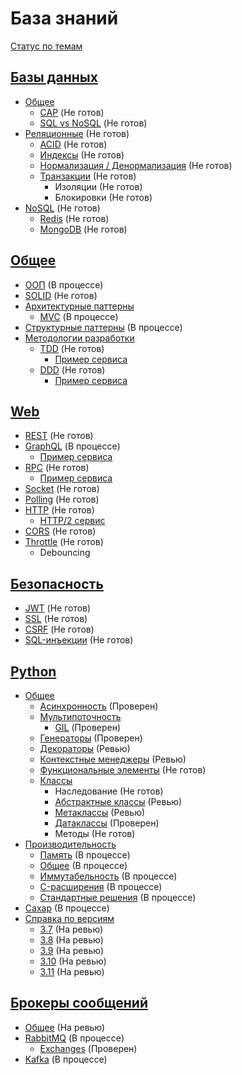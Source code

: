 # База знаний
[Статус по темам](STATUS.md)

## [Базы данных](database)
* [Общее](database/common)
  * [CAP](database/common/cap.md) (Не готов)
  * [SQL vs NoSQL](database/common/sql-vs-no-sql.md) (Не готов)
* [Реляционные](database/relational/) (Не готов)
  * [ACID](database/relational/acid.md) (Не готов)
  * [Индексы](database/relational/indexes.md) (Не готов)
  * [Нормализация / Денормализация](database/relational/normal.md) (Не готов)
  * [Транзакции](database/relational/transactions.md) (Не готов)
    * Изоляции (Не готов)
    * Блокировки (Не готов)
* [NoSQL](database/no-sql) (Не готов)
  * [Redis](database/no-sql/redis.md) (Не готов)
  * [MongoDB](database/no-sql/mongo-db.md) (Не готов)


## [Общее](common)
* [ООП](common/oop.md) (В процессе)
* [SOLID](common/solid.md) (Не готов)
* [Архитектурные паттерны](common/architecture-patterns)
  * [MVC](common/architecture-patterns/mvc.md) (В процессе)
* [Структурные паттерны](common/structure-patterns) (В процессе)
* [Методологии разработки](common/methodology)
  * [TDD](common/methodology/tdd.md) (Не готов)
    * [Пример сервиса](common/methodology/tdd-service)
  * [DDD](common/methodology/ddd.md) (Не готов)
    * [Пример сервиса](common/methodology/ddd-service)

## [Web](web)
* [REST](web/rest.md) (Не готов)
* [GraphQL](web/graphql.md) (В процессе)
  * [Пример сервиса](web/graphql-service)
* [RPC](web/rpc.md) (Не готов)
  * [Пример сервиса](web/rpc-service)
* [Socket](web/socket.md) (Не готов)
* [Polling](web/polling.md) (Не готов)
* [HTTP](web/http.md) (Не готов)
  * [HTTP/2 сервис](web/http2.0-service)
* [CORS](web/cors.md) (Не готов)
* [Throttle](web/throttle.md) (Не готов)
  * Debouncing

## [Безопасность](security)
* [JWT](security/jwt.md) (Не готов)
* [SSL](security/ssl.md) (Не готов)
* [CSRF](security/csrf.md) (Не готов)
* [SQL-инъекции](security/sql-injections.md) (Не готов)

## [Python](python)
* [Общее](python/common)
  * [Асинхронность](python/common/async.md) (Проверен)
  * [Мультипоточность](python/common/threading)
    * [GIL](python/common/threading/gil.md) (Проверен)
  * [Генераторы](python/common/generators.md) (Проверен)
  * [Декораторы](python/common/decorators.md) (Ревью)
  * [Контекстные менеджеры](python/common/context-manager.md) (Ревью)
  * [Функциональные элементы](python/common/functional.md) (Не готов)
  * [Классы](python/common/classes)
    * Наследование (Не готов)
    * [Абстрактные классы](python/common/classes/abstract_base_classes.md) (Ревью)
    * [Метаклассы](python/common/classes/metaclasses.md) (Ревью)
    * [Датаклассы](python/common/classes/dataclasses.md) (Проверен)
    * Методы (Не готов)
* [Производительность](python/perfomance)
  * [Память](python/perfomance/memory.md) (В процессе)
  * [Общее](python/perfomance/init.md) (В процессе)
  * [Иммутабельность](python/perfomance/immutables.md) (В процессе)
  * [C-расширения](python/perfomance/c.md) (В процессе)
  * [Стандартные решения](python/perfomance/standart.md) (В процессе)
* [Сахар](python/sugar.md) (В процессе)
* [Справка по версиям](python/versions)
  * [3.7](python/versions/3.7.md) (На ревью)
  * [3.8](python/versions/3.8.md) (На ревью)
  * [3.9](python/versions/3.9.md) (На ревью)
  * [3.10](python/versions/3.10.md) (На ревью)
  * [3.11](python/versions/3.11.md) (На ревью)

## [Брокеры сообщений](brokers)
* [Общее](brokers/common.md) (На ревью)
* [RabbitMQ](brokers/rabbitmq.md) (В процессе)
  * [Exchanges](brokers/rabbitmq/exchanges.md) (Проверен)
* [Kafka](brokers/kafka.md) (В процессе)
